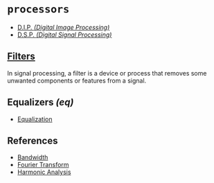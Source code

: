 # `processors`


  - [D.I.P. _(Digital Image Processing)_](https://en.wikipedia.org/wiki/Digital_image_processing)
  - [D.S.P. _(Digital Signal Processing)_](https://en.wikipedia.org/wiki/Digital_signal_processing)


## [Filters](https://en.wikipedia.org/wiki/Filter_(signal_processing))

In signal processing, a filter is a device or process that removes some unwanted components or features from a signal.


## Equalizers _(eq)_

  - [Equalization](https://en.wikipedia.org/wiki/Equalization_(audio))


## References

  - [Bandwidth](https://en.wikipedia.org/wiki/Bandwidth_(signal_processing))
  - [Fourier Transform](https://en.wikipedia.org/wiki/Fourier_transform)
  - [Harmonic Analysis](https://en.wikipedia.org/wiki/Harmonic_analysis)
